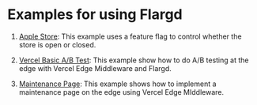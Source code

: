 # Examples for using Flargd

1. [Apple Store](/edge-middleware/vercel-feature-flag-apple-store-nextjs): This example uses a feature flag to control whether the store is open or closed.

1. [Vercel Basic A/B Test](/edge-middleware/vercel-basic-ab-test-nextjs): This example show how to do A/B testing at the edge with Vercel Edge Middleware and Flargd.

1. [Maintenance Page](/edge-middleware/vercel-maintenance-page-nextjs/): This example shows how to implement a maintenance page on the edge using Vercel Edge MIddleware.
